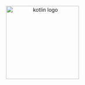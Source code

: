 <p align="center">
     <img width="200" height="200" src="https://user-images.githubusercontent.com/18373774/149808967-1a63ab8b-316c-4645-a781-9c1a875d38cc.png" alt="kotlin logo"/>
<p>
